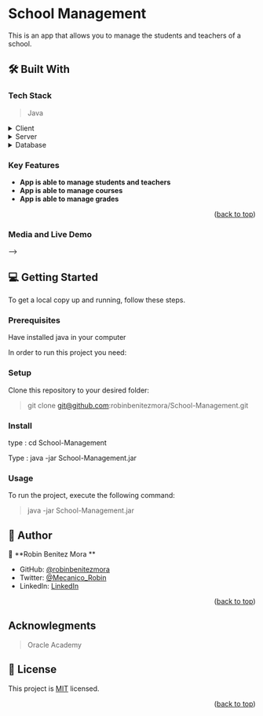 <a name="readme-top"></a>


# School Management<a name="about-project"></a>

This is an app that allows you to manage the students and teachers of a school.

## 🛠 Built With <a name="built-with"></a>

### Tech Stack <a name="tech-stack"></a>

> Java

<details>
  <summary>Client</summary>
  <ul>
    <li><a href=>Java</a></li>
  </ul>
</details>

<details>
  <summary>Server</summary>
  <ul>
    <li><a href="https://oracle.com">java</a></li>
  </ul>
</details>

<details>
<summary>Database</summary>
  <ul>
    <li><a href="https://www.postgresql.org/">PostgreSQL</a></li>
  </ul>
</details>

<!-- Features -->

### Key Features <a name="key-features"></a>

- **App is able to manage students and teachers**
- **App is able to manage courses**
- **App is able to manage grades**

<p align="right">(<a href="#readme-top">back to top</a>)</p>

### Media and Live Demo <a name="presentation"></a>

<!-- [Deploy](https://robinbenitezmora.github.io/Coins-Converter/) --> -->


<!-- GETTING STARTED -->

## 💻 Getting Started <a name="getting-started"></a>

To get a local copy up and running, follow these steps.

### Prerequisites

Have installed java in your computer

In order to run this project you need:

### Setup

Clone this repository to your desired folder:

> git clone git@github.com:robinbenitezmora/School-Management.git

### Install

type : cd School-Management


Type : java -jar School-Management.jar

### Usage

To run the project, execute the following command:

> java -jar School-Management.jar


<!-- AUTHORS -->

## 👥 Author <a name="authors"></a>


👤 **Robin Benitez Mora **

- GitHub: [@robinbenitezmora](https://github.com/robinbenitezmora)
- Twitter: [@Mecanico_Robin](https://twitter.com/mecanico_robin)
- LinkedIn: [LinkedIn](https://www.linkedin.com/in/robin-benitez-mora/)



<p align="right">(<a href="#readme-top">back to top</a>)</p>


## Acknowlegments

> Oracle Academy

<!-- LICENSE -->

## 📝 License <a name="license"></a>

This project is [MIT](./MIT.md) licensed.

<p align="right">(<a href="#readme-top">back to top</a>)</p>
